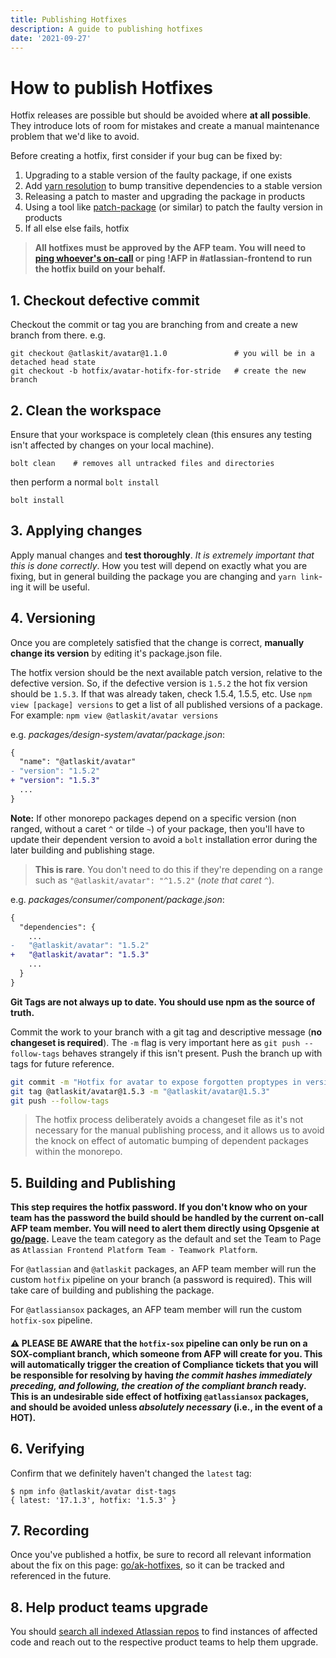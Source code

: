 ```yaml
---
title: Publishing Hotfixes
description: A guide to publishing hotfixes
date: '2021-09-27'
---
```


# How to publish Hotfixes

Hotfix releases are possible but should be avoided where **at all possible**. They introduce lots of room for mistakes and create a manual maintenance problem that we'd like to avoid.

Before creating a hotfix, first consider if your bug can be fixed by:

1. Upgrading to a stable version of the faulty package, if one exists
2. Add [yarn resolution](https://classic.yarnpkg.com/en/docs/selective-version-resolutions/) to bump transitive dependencies to a stable version
3. Releasing a patch to master and upgrading the package in products
4. Using a tool like [patch-package](https://www.npmjs.com/package/patch-package) (or similar) to patch the faulty version in products
5. If all else else fails, hotfix

> **All hotfixes must be approved by the AFP team. You will need to [ping whoever's on-call](https://atlassian.app.opsgenie.com/teams/dashboard/6cfc2879-3b4c-4820-970e-b682d27473ed) or ping !AFP in #atlassian-frontend to run the hotfix build on your behalf.**

## 1. Checkout defective commit

Checkout the commit or tag you are branching from and create a new branch from there. e.g.

```
git checkout @atlaskit/avatar@1.1.0               # you will be in a detached head state
git checkout -b hotfix/avatar-hotifx-for-stride   # create the new branch
```

## 2. Clean the workspace

Ensure that your workspace is completely clean (this ensures any testing isn't affected by changes on your local machine).

```
bolt clean    # removes all untracked files and directories
```

then perform a normal `bolt install`

```
bolt install
```

## 3. Applying changes

Apply manual changes and **test thoroughly**. _It is extremely important that this is done correctly_. How you test will depend on exactly what you are fixing, but in general building the package you are changing and `yarn link`-ing it will be useful.

## 4. Versioning

Once you are completely satisfied that the change is correct, **manually change its version** by editing it's package.json file.

The hotfix version should be the next available patch version, relative to the defective version. So, if the defective version is `1.5.2` the hot fix version should be `1.5.3`. If that was already taken, check 1.5.4, 1.5.5, etc. Use `npm view [package] versions` to get a list of all published versions of a package. For example: `npm view @atlaskit/avatar versions`

e.g. _packages/design-system/avatar/package.json_:

```diff
{
  "name": "@atlaskit/avatar"
- "version": "1.5.2"
+ "version": "1.5.3"
  ...
}
```

**Note:** If other monorepo packages depend on a specific version (non ranged, without a caret `^` or tilde `~`) of your package, then you'll have to update their dependent version to avoid a `bolt` installation error during the later building and publishing stage.

> **This is rare**. You don't need to do this if they're depending on a range such as `"@atlaskit/avatar": "^1.5.2"` (_note that caret `^`_).

e.g. _packages/consumer/component/package.json_:

```diff
{
  "dependencies": {
    ...
-   "@atlaskit/avatar": "1.5.2"
+   "@atlaskit/avatar": "1.5.3"
    ...
  }
}
```

**Git Tags are not always up to date. You should use npm as the source of truth.**

Commit the work to your branch with a git tag and descriptive message (**no changeset is required**). The `-m` flag is very important here as `git push --follow-tags` behaves strangely if this isn't present. Push the branch up with tags for future reference.

```bash
git commit -m "Hotfix for avatar to expose forgotten proptypes in version 1.5.0"
git tag @atlaskit/avatar@1.5.3 -m "@atlaskit/avatar@1.5.3"
git push --follow-tags
```

> The hotfix process deliberately avoids a changeset file as it's not necessary for the manual publishing process, and it allows us to avoid the knock on effect of automatic bumping of dependent packages within the monorepo.

## 5. Building and Publishing

**This step requires the hotfix password. If you don't know who on your team has the password the build should be handled by the current on-call AFP team member. You will need to alert them directly using Opsgenie at [go/page](http://go.atlassian.com/page).** Leave the team category as the default and set the Team to Page as `Atlassian Frontend Platform Team - Teamwork Platform`.

For `@atlassian` and `@atlaskit` packages, an AFP team member will run the custom `hotfix` pipeline on your branch (a password is required). This will take care of building and publishing the package.

For `@atlassiansox` packages, an AFP team member will run the custom `hotfix-sox` pipeline.

#### ⚠️ **PLEASE BE AWARE that the `hotfix-sox` pipeline can only be run on a SOX-compliant branch, which someone from AFP will create for you. This will automatically trigger the creation of Compliance tickets that you will be responsible for resolving by having _the commit hashes immediately preceding, and following, the creation of the compliant branch_ ready. This is an undesirable side effect of hotfixing `@atlassiansox` packages, and should be avoided unless _absolutely necessary_ (i.e., in the event of a HOT).**

## 6. Verifying

Confirm that we definitely haven't changed the `latest` tag:

```
$ npm info @atlaskit/avatar dist-tags
{ latest: '17.1.3', hotfix: '1.5.3' }
```

## 7. Recording

Once you've published a hotfix, be sure to record all relevant information about the fix on this page: [go/ak-hotfixes](https://hello.atlassian.net/wiki/spaces/AF/pages/964302643/Published+Hotfix+Register), so it can be tracked and referenced in the future.

## 8. Help product teams upgrade

You should [search all indexed Atlassian repos](https://developer.atlassian.com/cloud/framework/atlassian-frontend/development/09-search-code-across-all-repos/) to find instances of affected code and reach out to the respective product teams to help them upgrade.
